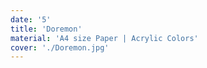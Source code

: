 ```yaml
---
date: '5'
title: 'Doremon'
material: 'A4 size Paper | Acrylic Colors'
cover: './Doremon.jpg'
---
```

